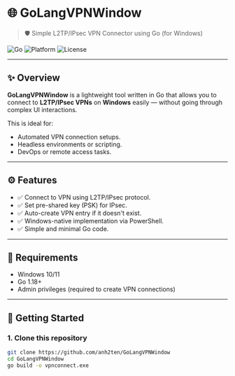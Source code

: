 # 🌐 GoLangVPNWindow

> 🛡️ Simple L2TP/IPsec VPN Connector using Go (for Windows)

![Go](https://img.shields.io/badge/Made%20with-Go-blue?style=flat-square)
![Platform](https://img.shields.io/badge/Platform-Windows-0078D6?style=flat-square)
![License](https://img.shields.io/github/license/yourusername/GoLangVPNWindow?style=flat-square)

---

## ✨ Overview

**GoLangVPNWindow** is a lightweight tool written in Go that allows you to connect to **L2TP/IPsec VPNs** on **Windows** easily — without going through complex UI interactions.

This is ideal for:
- Automated VPN connection setups.
- Headless environments or scripting.
- DevOps or remote access tasks.

---

## ⚙️ Features

- ✅ Connect to VPN using L2TP/IPsec protocol.
- ✅ Set pre-shared key (PSK) for IPsec.
- ✅ Auto-create VPN entry if it doesn't exist.
- ✅ Windows-native implementation via PowerShell.
- ✅ Simple and minimal Go code.

---

## 🧰 Requirements

- Windows 10/11
- Go 1.18+
- Admin privileges (required to create VPN connections)

---

## 🚀 Getting Started

### 1. Clone this repository

```bash
git clone https://github.com/anh2ten/GoLangVPNWindow
cd GoLangVPNWindow
go build -o vpnconnect.exe

